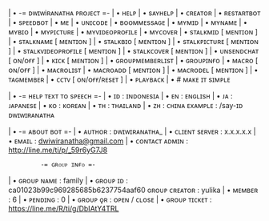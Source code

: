 | • -= ᴅᴡɪᴡiʀᴀɴᴀᴛʜᴀ ᴘʀᴏᴊᴇᴄᴛ =-
| • ʜᴇʟᴘ
| • sᴀʏʜᴇʟᴘ
| • ᴄʀᴇᴀᴛᴏʀ
| • ʀᴇsᴛᴀʀᴛʙᴏᴛ
| • sᴘᴇᴇᴅʙᴏᴛ
| • ᴍᴇ
| • ᴜɴɪᴄᴏᴅᴇ
| • ʙᴏᴏᴍᴍᴇssᴀɢᴇ
| • ᴍʏᴍɪᴅ
| • ᴍʏɴᴀᴍᴇ
| • ᴍʏʙɪᴏ
| • ᴍʏᴘɪᴄᴛᴜʀᴇ
| • ᴍʏᴠɪᴅᴇᴏᴘʀᴏғɪʟᴇ
| • ᴍʏᴄᴏᴠᴇʀ
| • sᴛᴀʟᴋᴍɪᴅ [ ᴍᴇɴᴛɪᴏɴ ]
| • sᴛᴀʟᴋɴᴀᴍᴇ [ ᴍᴇɴᴛɪᴏɴ ]
| • sᴛᴀʟᴋʙɪᴏ [ ᴍᴇɴᴛɪᴏɴ ]
| • sᴛᴀʟᴋᴘɪᴄᴛᴜʀᴇ [ ᴍᴇɴᴛɪᴏɴ ]
| • sᴛᴀʟᴋᴠɪᴅᴇᴏᴘʀᴏғɪʟᴇ [ ᴍᴇɴᴛɪᴏɴ ]
| • sᴛᴀʟᴋᴄᴏᴠᴇʀ [ ᴍᴇɴᴛɪᴏɴ ]
| • ᴜɴsᴇɴᴅᴄʜᴀᴛ [ ᴏɴ/ᴏғғ ]
| • ᴋɪᴄᴋ [ ᴍᴇɴᴛɪᴏɴ ]
| • ɢʀᴏᴜᴘᴍᴇᴍʙᴇʀʟɪsᴛ
| • ɢʀᴏᴜᴘɪɴғᴏ
| • ᴍᴀᴄʀᴏ [ ᴏɴ/ᴏғғ ]
| • ᴍᴀᴄʀᴏʟɪsᴛ
| • ᴍᴀᴄʀᴏᴀᴅᴅ [ ᴍᴇɴᴛɪᴏɴ ]
| • ᴍᴀᴄʀᴏᴅᴇʟ [ ᴍᴇɴᴛɪᴏɴ ]
| • ᴛᴀɢᴍᴇᴍʙᴇʀ
| • ᴄᴄᴛᴠ [ ᴏɴ/ᴏғғ/ʀᴇsᴇᴛ ]
| • ᴘʟᴀʏʙᴀᴄᴋ
| • # ᴍᴀᴋᴇ ɪᴛ sɪᴍᴘʟᴇ

| • -= ʜᴇʟᴘ ᴛᴇxᴛ ᴛᴏ sᴘᴇᴇᴄʜ =-
| • ɪᴅ : ɪɴᴅᴏɴᴇsɪᴀ
| • ᴇɴ : ᴇɴɢʟɪsʜ
| • ᴊᴀ : ᴊᴀᴘᴀɴᴇsᴇ
| • ᴋᴏ : ᴋᴏʀᴇᴀɴ
| • ᴛʜ : ᴛʜᴀɪʟᴀɴᴅ
| • ᴢʜ : ᴄʜɪɴᴀ
ᴇxᴀᴍᴘʟᴇ : /say-ɪᴅ ᴅᴡɪᴡɪʀᴀɴᴀᴛʜᴀ

| • -= ᴀʙᴏᴜᴛ ʙᴏᴛ =-
| • ᴀᴜᴛʜᴏʀ : ᴅᴡɪᴡɪʀᴀɴᴀᴛʜᴀ_
| • ᴄʟɪᴇɴᴛ sᴇʀᴠᴇʀ : x.x.x.x.x
| • ᴇᴍᴀɪʟ : dwiwiranatha@gmail.com
| • ᴄᴏɴᴛᴀᴄᴛ ᴀᴅᴍɪɴ : http://line.me/ti/p/_59r6yG7J8

             -= ɢʀᴏᴜᴘ ɪɴғᴏ =-
| • ɢʀᴏᴜᴘ ɴᴀᴍᴇ : family
| • ɢʀᴏᴜᴘ ɪᴅ : ca01023b99c969285685b6237754aaf60
ɢʀᴏᴜᴘ ᴄʀᴇᴀᴛᴏʀ : yulika
| • ᴍᴇᴍʙᴇʀ : 6
| • ᴘᴇɴᴅɪɴɢ : 0
| • ɢʀᴏᴜᴘ ǫʀ : ᴏᴘᴇɴ / ᴄʟᴏsᴇ
| • ɢʀᴏᴜᴘ ᴛɪᴄᴋᴇᴛ : https://line.me/R/ti/g/DbIAtY4TRL
